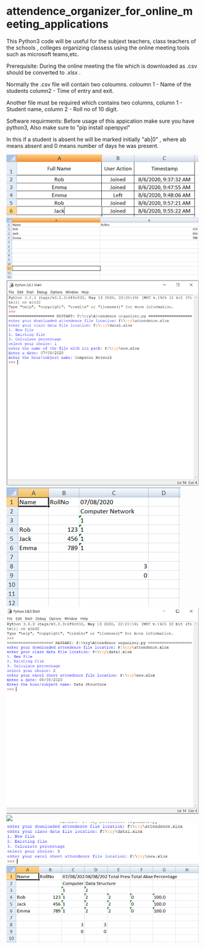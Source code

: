 # attendence_organizer_for_online_meeting_applications

This Python3 code will be useful for the subjext teachers, class teachers of the schools , colleges organizing classess using the online meeting tools such as microsoft teams,etc.

Prerequisite:
            During the online meeting the file which is downloaded as .csv should be converted to .xlsx .

Normally the .csv file will contain two coloumns. coloumn 1 - Name of the students column2 - Time of entry and exit.

Another file must be required which contains two columns, column 1 - Student name, column 2 - Roll no of 10 digit.

Software requirments:
              Before usage of this appication make sure you have python3,
              Also make sure to "pip install openpyxl"

In this if a student is absent he will be marked initially "ab|0" , where ab means absent and 0 means number of days he was present.

![](images/attendence.PNG)
![](images/data.PNG)
![](images/1.PNG)
![](images/1.1.PNG)
![](images/2.PNG)
![](images/2.2.PNG)
![](images/3.PNG)
![](images/3.3.PNG)
